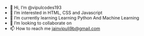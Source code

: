 - 👋 Hi, I’m @vipulcodes193
- 👀 I’m interested in HTML, CSS and Javascript
- 🌱 I’m currently learning Learning Python And Machine Learning 
- 💞️ I’m looking to collaborate on
- 📫 How to reach me jainvipulj9b@gmail.com
